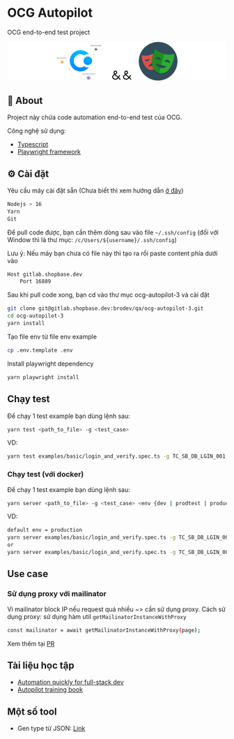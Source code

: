 # OCG Autopilot

OCG end-to-end test project

![img](assets/readme_resource/logo.png)

## 🧐 About

Project này chứa code automation end-to-end test của OCG.

Công nghệ sử dụng:

- [Typescript](https://www.typescriptlang.org/)
- [Playwright framework](https://playwright.dev/)

## ⚙️ Cài đặt

Yêu cầu máy cài đặt sẵn (Chưa biết thì xem hướng dẫn [ở đây](https://docs.ocg.to/books/qa-training/page/1-ide-playwright-cach-chay-mot-test-case-example-don-gian/11038))

```bash
Nodejs > 16
Yarn
Git
```

Để pull code được, bạn cần thêm dòng sau vào file  `~/.ssh/config` (đối với Window thì là thư mục:  `/c/Users/${username}/.ssh/config`)

Lưu ý: Nếu máy bạn chưa có file này thì tạo ra rồi paste content phía dưới vào

```bash
Host gitlab.shopbase.dev
    Port 16889
```

Sau khi pull code xong, bạn cd vào thư mục ocg-autopilot-3 và cài đặt

```bash
git clone git@gitlab.shopbase.dev:brodev/qa/ocg-autopilot-3.git
cd ocg-autopilot-3
yarn install
```

Tạo file env từ file env example

```bash
cp .env.template .env
```

Install playwright dependency

```bash
yarn playwright install
```

## Chạy test

Để chạy 1 test example bạn dùng lệnh sau:

```bash
yarn test <path_to_file> -g <test_case>
```

VD:

```bash
yarn test examples/basic/login_and_verify.spec.ts -g TC_SB_DB_LGIN_001
```

### Chạy test (với docker)

Để chạy 1 test example bạn dùng lệnh sau:

```bash
yarn server <path_to_file> -g <test_case> <env {dev | prodtest | production}>
```

VD:

```bash
default env = production
yarn server examples/basic/login_and_verify.spec.ts -g TC_SB_DB_LGIN_001
or
yarn server examples/basic/login_and_verify.spec.ts -g TC_SB_DB_LGIN_001 dev
```

## Use case

### Sử dụng proxy với mailinator

Vì mailinator block IP nếu request quá nhiều ~> cần sử dụng proxy.
Cách sử dụng proxy: sử dụng hàm util `getMailinatorInstanceWithProxy`

```bash
const mailinator = await getMailinatorInstanceWithProxy(page);
```

Xem thêm tại [PR](https://gitlab.shopbase.dev/brodev/qa/ocg-autopilot-3/-/merge_requests/864/diffs)

## Tài liệu học tập

- [Automation quickly for full-stack dev](https://docs.ocg.to/books/qa-training/page/automation-quickly-for-full-stack-dev/13576)
- [Autopilot training book](https://docs.ocg.to/books/qa-training/chapter/ocg-autopilot/846)

## Một số tool

- Gen type từ JSON: [Link](https://transform.tools/json-to-typescript)

